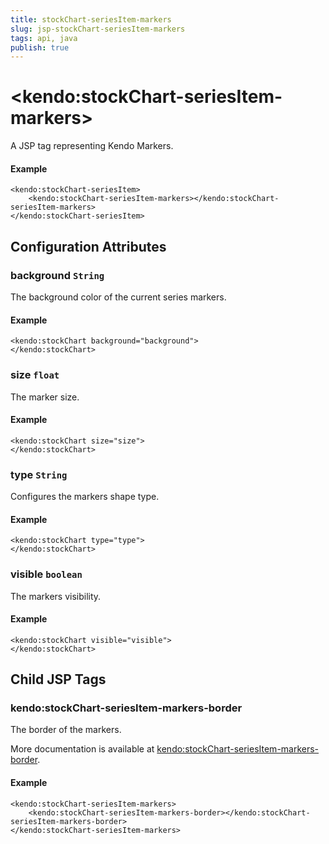 ```yaml
---
title: stockChart-seriesItem-markers
slug: jsp-stockChart-seriesItem-markers
tags: api, java
publish: true
---
```


# \<kendo:stockChart-seriesItem-markers\>
A JSP tag representing Kendo Markers.

#### Example
    <kendo:stockChart-seriesItem>
        <kendo:stockChart-seriesItem-markers></kendo:stockChart-seriesItem-markers>
    </kendo:stockChart-seriesItem>


## Configuration Attributes


### background `String`

The background color of the current series markers.

#### Example
    <kendo:stockChart background="background">
    </kendo:stockChart>



### size `float`

The marker size.

#### Example
    <kendo:stockChart size="size">
    </kendo:stockChart>



### type `String`

Configures the markers shape type.

#### Example
    <kendo:stockChart type="type">
    </kendo:stockChart>



### visible `boolean`

The markers visibility.

#### Example
    <kendo:stockChart visible="visible">
    </kendo:stockChart>



## Child JSP Tags

### kendo:stockChart-seriesItem-markers-border

The border of the markers.

More documentation is available at [kendo:stockChart-seriesItem-markers-border](/api/wrappers/jsp/stockchart/seriesitem-markers-border).

#### Example

    <kendo:stockChart-seriesItem-markers>
        <kendo:stockChart-seriesItem-markers-border></kendo:stockChart-seriesItem-markers-border>
    </kendo:stockChart-seriesItem-markers>
 
